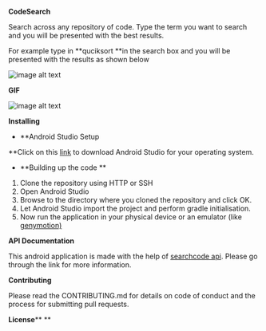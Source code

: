 **CodeSearch**

Search across any repository of code. Type the term you want to search and you will be presented with the best results. 

For example type in **quciksort **in the search box and you will be presented with the results as shown below

![image alt text](image_0.jpg)

**GIF**

![image alt text](image_1.gif)

**Installing**

* **Android Studio Setup**Click on this [link](https://developer.android.com/studio/index.html#Installing) to download Android Studio for your operating system.

	

* **Building up the code**1. Clone the repository using HTTP or SSH2. Open Android Studio3. Browse to the directory where you cloned the repository and click OK.4. Let Android Studio import the project and perform gradle initialisation.5. Now run the application in your physical device or an emulator (like [genymotion)](http://www.genymotion.com/)

**API Documentation**

This android application is made with the help of [searchcode api](https://searchcode.com/api/). Please go through the link for more information.

**Contributing**

Please read the CONTRIBUTING.md for details on code of conduct and the process for submitting pull requests.

**License******


